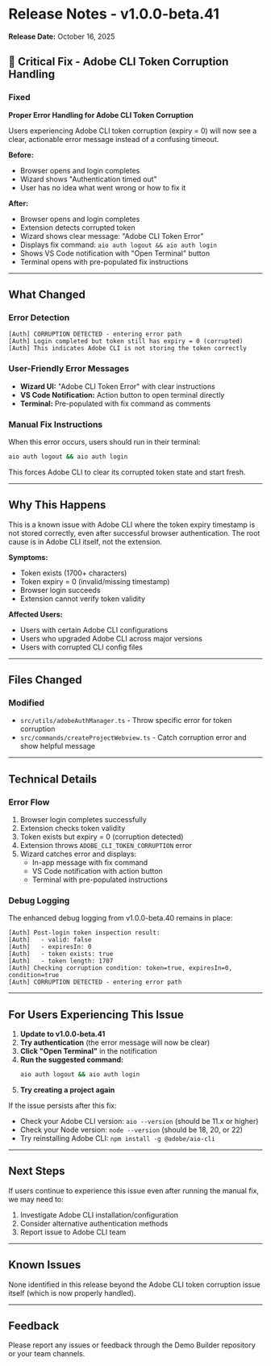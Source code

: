 # Release Notes - v1.0.0-beta.41

**Release Date:** October 16, 2025

## 🐛 Critical Fix - Adobe CLI Token Corruption Handling

### Fixed

**Proper Error Handling for Adobe CLI Token Corruption**

Users experiencing Adobe CLI token corruption (expiry = 0) will now see a clear, actionable error message instead of a confusing timeout.

**Before:**
- Browser opens and login completes
- Wizard shows "Authentication timed out"
- User has no idea what went wrong or how to fix it

**After:**
- Browser opens and login completes
- Extension detects corrupted token
- Wizard shows clear message: "Adobe CLI Token Error"
- Displays fix command: `aio auth logout && aio auth login`
- Shows VS Code notification with "Open Terminal" button
- Terminal opens with pre-populated fix instructions

---

## What Changed

### Error Detection
```
[Auth] CORRUPTION DETECTED - entering error path
[Auth] Login completed but token still has expiry = 0 (corrupted)
[Auth] This indicates Adobe CLI is not storing the token correctly
```

### User-Friendly Error Messages
- **Wizard UI:** "Adobe CLI Token Error" with clear instructions
- **VS Code Notification:** Action button to open terminal directly
- **Terminal:** Pre-populated with fix command as comments

### Manual Fix Instructions
When this error occurs, users should run in their terminal:
```bash
aio auth logout && aio auth login
```

This forces Adobe CLI to clear its corrupted token state and start fresh.

---

## Why This Happens

This is a known issue with Adobe CLI where the token expiry timestamp is not stored correctly, even after successful browser authentication. The root cause is in Adobe CLI itself, not the extension.

**Symptoms:**
- Token exists (1700+ characters)
- Token expiry = 0 (invalid/missing timestamp)
- Browser login succeeds
- Extension cannot verify token validity

**Affected Users:**
- Users with certain Adobe CLI configurations
- Users who upgraded Adobe CLI across major versions
- Users with corrupted CLI config files

---

## Files Changed

### Modified
- `src/utils/adobeAuthManager.ts` - Throw specific error for token corruption
- `src/commands/createProjectWebview.ts` - Catch corruption error and show helpful message

---

## Technical Details

### Error Flow
1. Browser login completes successfully
2. Extension checks token validity
3. Token exists but expiry = 0 (corruption detected)
4. Extension throws `ADOBE_CLI_TOKEN_CORRUPTION` error
5. Wizard catches error and displays:
   - In-app message with fix command
   - VS Code notification with action button
   - Terminal with pre-populated instructions

### Debug Logging
The enhanced debug logging from v1.0.0-beta.40 remains in place:
```
[Auth] Post-login token inspection result:
[Auth]   - valid: false
[Auth]   - expiresIn: 0
[Auth]   - token exists: true
[Auth]   - token length: 1707
[Auth] Checking corruption condition: token=true, expiresIn=0, condition=true
[Auth] CORRUPTION DETECTED - entering error path
```

---

## For Users Experiencing This Issue

1. **Update to v1.0.0-beta.41**
2. **Try authentication** (the error message will now be clear)
3. **Click "Open Terminal"** in the notification
4. **Run the suggested command:**
   ```bash
   aio auth logout && aio auth login
   ```
5. **Try creating a project again**

If the issue persists after this fix:
- Check your Adobe CLI version: `aio --version` (should be 11.x or higher)
- Check your Node version: `node --version` (should be 18, 20, or 22)
- Try reinstalling Adobe CLI: `npm install -g @adobe/aio-cli`

---

## Next Steps

If users continue to experience this issue even after running the manual fix, we may need to:
1. Investigate Adobe CLI installation/configuration
2. Consider alternative authentication methods
3. Report issue to Adobe CLI team

---

## Known Issues

None identified in this release beyond the Adobe CLI token corruption issue itself (which is now properly handled).

---

## Feedback

Please report any issues or feedback through the Demo Builder repository or your team channels.

